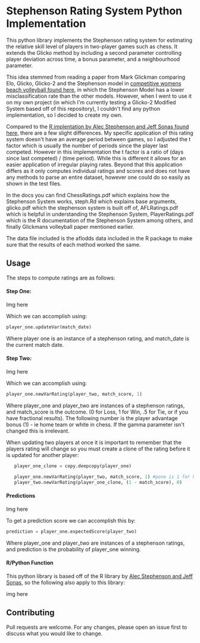 # Stephenson Rating System Python Implementation

This python library implements the Stephenson rating system for estimating the relative skill level of players in two-player games such as chess. It extends the Glicko method by including a second parameter controlling player deviation across time, a bonus parameter, and a neighbourhood parameter.

This idea stemmed from reading a paper from Mark Glickman comparing Elo, Glicko, Glicko-2 and the Stephenson model in [competitive womens beach volleyball found here](http://www.glicko.net/research/volleyball-FINAL.pdf), in which the Stephenson Model has a lower misclassification rate than the other models. However, when I went to use it on my own project (in which I'm currently testing a Glicko-2 Modified System based off of this repository), I couldn't find any python implementation, so I decided to create my own.

Compared to the [R implentation by Alec Stephenson and Jeff Sonas found here,](https://cran.r-project.org/web/packages/PlayerRatings/index.html) there are a few slight differences. My specific application of this rating system doesn't have an average period between games, so I adjusted the t factor which is usually the number of periods since the player last competed. However in this implementation the t factor is a ratio of (days since last competed) / (time period). While this is different it allows for an easier application of irregular playing rates. Beyond that this application differs as it only computes individual ratings and scores and does not have any methods to parse an entire dataset, however one could do so easily as shown in the test files.

In the docs you can find ChessRatings.pdf which explains how the Stephenson System works, steph.Rd which explains base arguments, glicko.pdf which the stephenson system is built off of, AFLRatings.pdf which is helpful in understanding the Stephenson System, PlayerRatings.pdf which is the R documentation of the Stephenson System among others, and finally Glickmans volleyball paper mentioned earlier.

The data file included is the aflodds data included in the R package to make sure that the results of each method worked the same.

## Usage

The steps to compute ratings are as follows:

#### Step One:

Img here

Which we can accomplish using:

```python
player_one.updateVar(match_date)
```

Where player one is an instance of a stephenson rating, and match_date is the current match date.

#### Step Two:

Img here

Which we can accomplish using:

```python
player_one.newVarRating(player_two, match_score, 1)
```

Where player_one and player_two are instances of a stephenson ratings, and match_score is the outcome. (0 for Loss, 1 for Win, .5 for Tie, or if you have fractional results). The following number is the player advantage bonus (1) - ie home team or white in chess. If the gamma parameter isn't changed this is irrelevant.

When updating two players at once it is important to remember that the players rating will change so you must create a clone of the rating before it is updated for another player:

```python
   player_one_clone = copy.deepcopy(player_one)

   player_one.newVarRating(player_two, match_score, 1) #pone is 1 for home team - since default gamma is 0 this is irrelevant
   player_two.newVarRating(player_one_clone, (1 - match_score), 0) 
```

#### Predictions

Img here

To get a prediction score we can accomplish this by:

```python
prediction = player_one.expectedScore(player_two)
```

Where player_one and player_two are instances of a stephenson ratings, and prediction is the probability of player_one winning.

#### R/Python Function

This python library is based off of the R library by [Alec Stephenson and Jeff Sonas](https://cran.r-project.org/web/packages/PlayerRatings/index.html), so the following also apply to this library:

img here

## Contributing

Pull requests are welcome. For any changes, please open an issue first
to discuss what you would like to change.
